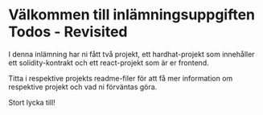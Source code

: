 # Välkommen till inlämningsuppgiften Todos - Revisited

I denna inlämning har ni fått två projekt, ett hardhat-projekt som innehåller ett solidity-kontrakt och ett react-projekt som är er frontend. 

Titta i respektive projekts readme-filer för att få mer information om respektive projekt och vad ni förväntas göra. 

Stort lycka till!
